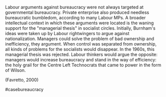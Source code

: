 Labour arguments against bureaucracy were not always targeted at governmental bureaucracy. Private enterprise also produced needless bureaucratic bumbledom, according to many Labour MPs. A broader intellectual context in which these arguments were located is the waning support for the "managerial thesis" in socialist circles. Initially, Burnham's ideas were taken up by Labour rightwingers to argue against nationalization. Managers could solve the problem of bad ownership and inefficiency, they argument. When control was separated from ownership, all kinds of problems for the socialists would disappear. In the 1960s, this managerial thesis was rejected. Labour thinkers would argue the opposite: managers would increase bureaucracy and stand in the way of efficiency: the holy grail for the Centre Left Technocrats that came to power in the form of Wilson.

(Favretto, 2000)

#casebureaucracy 